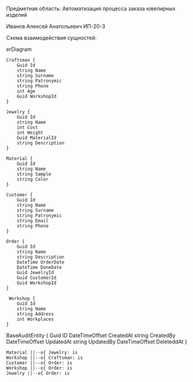 Предметная область: Автоматизация процесса заказа ювелирных изделий

Иванов Алексей Анатольевич ИП-20-3

Схема взаимодействия сущностей:

erDiagram

    Craftsman {
        Guid Id
        string Name
        string Surname
        string Patronymic
        string Phone
        int Age
        Guid WorkshopId
    }
    
    Jewelry {
        Guid Id
        string Name
        int Cost
        int Weight
        Guid MaterialId
        string Description
    }
    
    Material {
        Guid Id
        string Name
        string Sample
        string Color
    }
    
    Customer {
        Guid Id
        string Name
        string Surname
        string Patronymic
        string Email
        string Phone
    }

    Order {
        Guid Id
        string Name
        string Description
        DateTime OrderDate
        DateTime DoneDate
        Guid JewelryId
        Guid CustomerId
        Guid WorkshopId
    }

     Workshop {
        Guid Id
        string Name
        string Address
        int Workplaces
    }

  BaseAuditEntity {
        Guid ID
        DateTimeOffset CreatedAt
        string CreatedBy
        DateTimeOffset UpdatedAt
        string UpdatedBy
        DateTimeOffset DeleteddAt
  }

    Material ||--o{ Jewelry: is
    Workshop ||--o{ Craftsman: is
    Customer ||--o{ Order: is
    Workshop ||--o{ Order: is
    Jewelry ||--o{ Order: is

